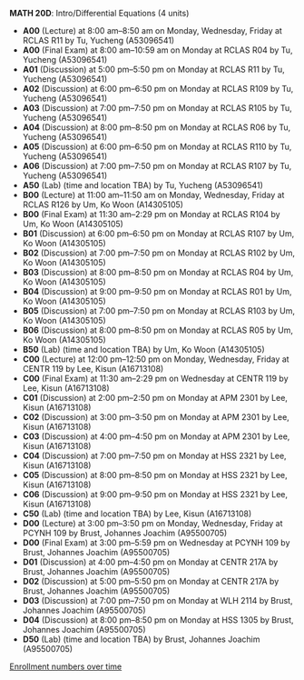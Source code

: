**MATH 20D**: Intro/Differential Equations (4 units)

- **A00** (Lecture) at 8:00 am–8:50 am on Monday, Wednesday, Friday at RCLAS R11 by Tu, Yucheng (A53096541)
- **A00** (Final Exam) at 8:00 am–10:59 am on Monday at RCLAS R04 by Tu, Yucheng (A53096541)
- **A01** (Discussion) at 5:00 pm–5:50 pm on Monday at RCLAS R11 by Tu, Yucheng (A53096541)
- **A02** (Discussion) at 6:00 pm–6:50 pm on Monday at RCLAS R109 by Tu, Yucheng (A53096541)
- **A03** (Discussion) at 7:00 pm–7:50 pm on Monday at RCLAS R105 by Tu, Yucheng (A53096541)
- **A04** (Discussion) at 8:00 pm–8:50 pm on Monday at RCLAS R06 by Tu, Yucheng (A53096541)
- **A05** (Discussion) at 6:00 pm–6:50 pm on Monday at RCLAS R110 by Tu, Yucheng (A53096541)
- **A06** (Discussion) at 7:00 pm–7:50 pm on Monday at RCLAS R107 by Tu, Yucheng (A53096541)
- **A50** (Lab) (time and location TBA) by Tu, Yucheng (A53096541)
- **B00** (Lecture) at 11:00 am–11:50 am on Monday, Wednesday, Friday at RCLAS R126 by Um, Ko Woon (A14305105)
- **B00** (Final Exam) at 11:30 am–2:29 pm on Monday at RCLAS R104 by Um, Ko Woon (A14305105)
- **B01** (Discussion) at 6:00 pm–6:50 pm on Monday at RCLAS R107 by Um, Ko Woon (A14305105)
- **B02** (Discussion) at 7:00 pm–7:50 pm on Monday at RCLAS R102 by Um, Ko Woon (A14305105)
- **B03** (Discussion) at 8:00 pm–8:50 pm on Monday at RCLAS R04 by Um, Ko Woon (A14305105)
- **B04** (Discussion) at 9:00 pm–9:50 pm on Monday at RCLAS R01 by Um, Ko Woon (A14305105)
- **B05** (Discussion) at 7:00 pm–7:50 pm on Monday at RCLAS R103 by Um, Ko Woon (A14305105)
- **B06** (Discussion) at 8:00 pm–8:50 pm on Monday at RCLAS R05 by Um, Ko Woon (A14305105)
- **B50** (Lab) (time and location TBA) by Um, Ko Woon (A14305105)
- **C00** (Lecture) at 12:00 pm–12:50 pm on Monday, Wednesday, Friday at CENTR 119 by Lee, Kisun (A16713108)
- **C00** (Final Exam) at 11:30 am–2:29 pm on Wednesday at CENTR 119 by Lee, Kisun (A16713108)
- **C01** (Discussion) at 2:00 pm–2:50 pm on Monday at APM 2301 by Lee, Kisun (A16713108)
- **C02** (Discussion) at 3:00 pm–3:50 pm on Monday at APM 2301 by Lee, Kisun (A16713108)
- **C03** (Discussion) at 4:00 pm–4:50 pm on Monday at APM 2301 by Lee, Kisun (A16713108)
- **C04** (Discussion) at 7:00 pm–7:50 pm on Monday at HSS 2321 by Lee, Kisun (A16713108)
- **C05** (Discussion) at 8:00 pm–8:50 pm on Monday at HSS 2321 by Lee, Kisun (A16713108)
- **C06** (Discussion) at 9:00 pm–9:50 pm on Monday at HSS 2321 by Lee, Kisun (A16713108)
- **C50** (Lab) (time and location TBA) by Lee, Kisun (A16713108)
- **D00** (Lecture) at 3:00 pm–3:50 pm on Monday, Wednesday, Friday at PCYNH 109 by Brust, Johannes Joachim (A95500705)
- **D00** (Final Exam) at 3:00 pm–5:59 pm on Wednesday at PCYNH 109 by Brust, Johannes Joachim (A95500705)
- **D01** (Discussion) at 4:00 pm–4:50 pm on Monday at CENTR 217A by Brust, Johannes Joachim (A95500705)
- **D02** (Discussion) at 5:00 pm–5:50 pm on Monday at CENTR 217A by Brust, Johannes Joachim (A95500705)
- **D03** (Discussion) at 7:00 pm–7:50 pm on Monday at WLH 2114 by Brust, Johannes Joachim (A95500705)
- **D04** (Discussion) at 8:00 pm–8:50 pm on Monday at HSS 1305 by Brust, Johannes Joachim (A95500705)
- **D50** (Lab) (time and location TBA) by Brust, Johannes Joachim (A95500705)

[Enrollment numbers over time](./MATH20D.tsv)
